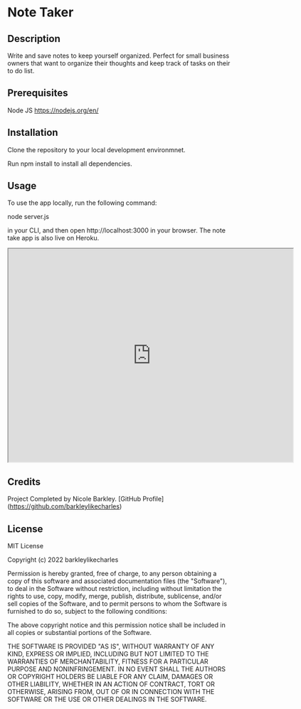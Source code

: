 # Note Taker

## Description
Write and save notes to keep yourself organized.  Perfect for small business owners that want to organize their thoughts and keep track of tasks on their to do list.

## Prerequisites
Node JS https://nodejs.org/en/

## Installation
Clone the repository to your local development environmnet.

Run npm install to install all dependencies. 

## Usage
To use the app locally, run the following command:

node server.js 

in your CLI, and then open http://localhost:3000 in your browser. The note take app is also live on Heroku.

<iframe src="https://drive.google.com/file/d/1nr9y2pKVYOV8Y1UVjkp-Csu2V_Xxaftx/preview" width="640" height="480"></iframe>

## Credits
Project Completed by Nicole Barkley. [GitHub Profile] (https://github.com/barkleylikecharles)

## License
MIT License

Copyright (c) 2022 barkleylikecharles

Permission is hereby granted, free of charge, to any person obtaining a copy
of this software and associated documentation files (the "Software"), to deal
in the Software without restriction, including without limitation the rights
to use, copy, modify, merge, publish, distribute, sublicense, and/or sell
copies of the Software, and to permit persons to whom the Software is
furnished to do so, subject to the following conditions:

The above copyright notice and this permission notice shall be included in all
copies or substantial portions of the Software.

THE SOFTWARE IS PROVIDED "AS IS", WITHOUT WARRANTY OF ANY KIND, EXPRESS OR
IMPLIED, INCLUDING BUT NOT LIMITED TO THE WARRANTIES OF MERCHANTABILITY,
FITNESS FOR A PARTICULAR PURPOSE AND NONINFRINGEMENT. IN NO EVENT SHALL THE
AUTHORS OR COPYRIGHT HOLDERS BE LIABLE FOR ANY CLAIM, DAMAGES OR OTHER
LIABILITY, WHETHER IN AN ACTION OF CONTRACT, TORT OR OTHERWISE, ARISING FROM,
OUT OF OR IN CONNECTION WITH THE SOFTWARE OR THE USE OR OTHER DEALINGS IN THE
SOFTWARE.